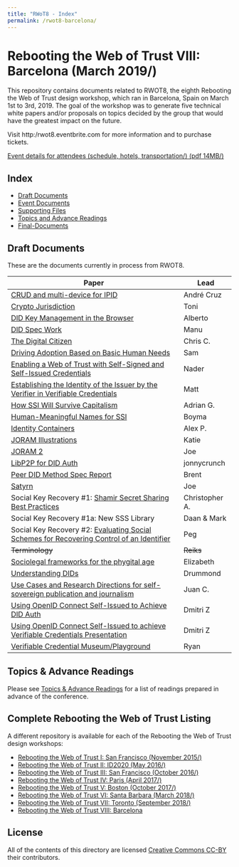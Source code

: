 ```yaml
---
title: "RWoT8 - Index"
permalink: /rwot8-barcelona/
---
```


# Rebooting the Web of Trust VIII: Barcelona (March 2019/)

This repository contains documents related to RWOT8, the eighth
Rebooting the Web of Trust design workshop, which ran in
Barcelona, Spain on March 1st to 3rd, 2019. The goal of the workshop
was to generate five technical white papers and/or proposals on topics
decided by the group that would have the greatest impact on the
future.

Visit http:/rwot8.eventbrite.com for more information and to purchase tickets.

[Event details for attendees (schedule, hotels, transportation/) (pdf 14MB/)](https:/nbviewer.jupyter.org/github/WebOfTrustInfo/website/blob/gh-pages/welcome-pack/rwot8-barcelona-welcome-pack.pdf/)

## Index

* [Draft Documents](draft-documents/)
* [Event Documents](event-documents/)
* [Supporting Files](supporting-files/)
* [Topics and Advance Readings](topics-and-advance-readings/)
* [Final-Documents](final-documents/)


## Draft Documents

These are the documents currently in process from RWOT8.

| Paper | Lead |
| ------------- | ------------- |
| [CRUD and multi-device for IPID](ipid-crud/) | André Cruz | [Draft](Drafts/ipid-crud/) |
| [Crypto Jurisdiction](http:/bit.ly/cryptojurisdiction) | Toni |
| [DID Key Management in the Browser](Drafts/did-key-management-browser/) | Alberto |
| [DID Spec Work](Drafts/did-spec-refinement/) | Manu |
| [The Digital Citizen](Drafts/digital-citizen/) | Chris C. |
| [Driving Adoption Based on Basic Human Needs](Drafts/driving-adoption-with-basic-human-needs/) | Sam |
| [Enabling a Web of Trust with Self-Signed and Self-Issued Credentials](Drafts/self-signed-credentials/) | Nader |
| [Establishing the Identity of the Issuer by the Verifier in Verifiable Credentials](Drafts/establishing_the-identity_of_the_issuer_by_the_verifier_in_verifiable_credentials/) | Matt |
| [How SSI Will Survive Capitalism](Drafts/how-ssi-will-survive-capitalism/) | Adrian G. |
| [Human-Meaningful Names for SSI](Drafts/naming-survey/) | Boyma |
| [Identity Containers](Drafts/ContainerId/) | Alex P. |
| [JORAM Illustrations](Drafts/Joram_Illustrated/) | Katie |
| [JORAM 2](Drafts/joram.2.0.0/) | Joe |
| [LibP2P for DID Auth](Drafts/lip2p2_did_auth/) | jonnycrunch |
| [Peer DID Method Spec Report](Drafts/peer-DID-method-spec-report/) | Brent |
| [Satyrn](Drafts/satyrn/) | Joe |
| Social Key Recovery #1: [Shamir Secret Sharing Best Practices](Drafts/shamir-secret-sharing-best-practices/) | Christopher A. |
| Social Key Recovery #1a: New SSS Library | Daan & Mark |
| Social Key Recovery #2: [Evaluating Social Schemes for Recovering Control of an Identifier](Drafts/Evaluating-social-recovery/) | Peg |
| <strike>Terminology</strike> | <strike>Reiks</strike> |
| [Sociolegal frameworks for the phygital age](Drafts/sociolegal-frameworks.txt) | Elizabeth |
| [Understanding DIDs](Drafts/understanding-dids-in-greater-depth/) | Drummond |
| [Use Cases and Research Directions for self-sovereign publication and journalism](Drafts/journalism-use-cases/) | Juan C. |
| [Using OpenID Connect Self-Issued to Achieve DID Auth](Drafts/did-auth-oidc/) | Dmitri Z |
| [Using OpenID Connect Self-Issued to achieve Verifiable Credentials Presentation](Drafts/did-auth-vc-exchange/) | Dmitri Z |
| [Verifiable Credential Museum/Playground](vc-museum-playground/) | Ryan | [Draft](Drafts/vc-museum-playground/) |


## Topics & Advance Readings

Please see [Topics & Advance Readings](Topics/) for a list of readings prepared in advance of the conference.


## Complete Rebooting the Web of Trust Listing

A different repository is available for each of the Rebooting the Web of Trust design workshops:

* [Rebooting the Web of Trust I: San Francisco (November 2015/)](/rwot1-sf/)
* [Rebooting the Web of Trust II: ID2020 (May 2016/)](/rwot2-id2020/)
* [Rebooting the Web of Trust III: San Francisco (October 2016/)](/rwot3-sf/)
* [Rebooting the Web of Trust IV: Paris (April 2017/)](/rwot4-paris/)
* [Rebooting the Web of Trust V: Boston (October 2017/)](/rwot5-boston/)
* [Rebooting the Web of Trust VI: Santa Barbara (March 2018/)](/rwot6-santabarbara/)
* [Rebooting the Web of Trust VII: Toronto (September 2018/)](/rwot7-toronto/)
* [Rebooting the Web of Trust VIII: Barcelona](/rwot8-barcelona/)

## License

All of the contents of this directory are licensed [Creative Commons CC-BY](/LICENSE-CC-BY-4.0/) their contributors.
